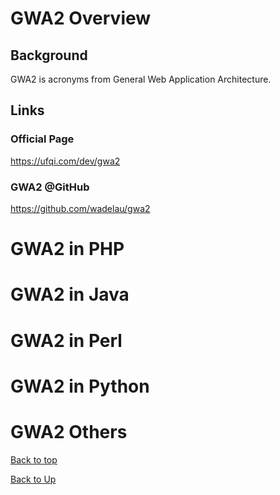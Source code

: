 
# GWA2 Overview

## Background

GWA2 is acronyms from General Web Application Architecture.
 

## Links

### Official Page
https://ufqi.com/dev/gwa2

### GWA2 @GitHub
https://github.com/wadelau/gwa2



# GWA2 in PHP


# GWA2 in Java

# GWA2 in Perl

# GWA2 in Python

# GWA2 Others


[Back to top](gwa2/index)

[Back to Up](index)

<!--stackedit_data:
eyJoaXN0b3J5IjpbLTMzNzgwMjUzNCwtMTAxMDQ3OTY5N119
-->